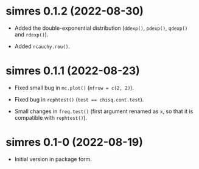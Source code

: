 # simres 0.1.2 (2022-08-30)

* Added the double-exponential distribution 
  (`ddexp()`, `pdexp()`, `qdexp()` and `rdexp()`).
  
* Added `rcauchy.rou()`. 


# simres 0.1.1 (2022-08-23)

* Fixed small bug in `mc.plot()`
  (`mfrow = c(2, 2)`).

* Fixed bug in `rephtest()` 
  (`test == chisq.cont.test`).
  
* Small changes in `freq.test()`
  (first argument renamed as `x`, so that it is compatible with `rephtest()`).


# simres 0.1-0 (2022-08-19) 

* Initial version in package form.
  
